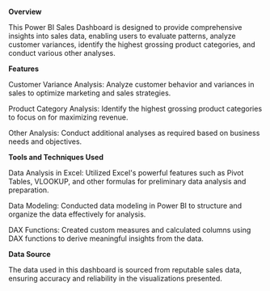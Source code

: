 **Overview**

This Power BI Sales Dashboard is designed to provide comprehensive insights into sales data, enabling users to evaluate patterns, analyze customer variances, 
identify the highest grossing product categories, and conduct various other analyses.

**Features**

Customer Variance Analysis: Analyze customer behavior and variances in sales to optimize marketing and sales strategies.

Product Category Analysis: Identify the highest grossing product categories to focus on for maximizing revenue.

Other Analysis: Conduct additional analyses as required based on business needs and objectives.

**Tools and Techniques Used**

Data Analysis in Excel: Utilized Excel's powerful features such as Pivot Tables, VLOOKUP, and other formulas for preliminary data analysis and preparation.

Data Modeling: Conducted data modeling in Power BI to structure and organize the data effectively for analysis.

DAX Functions: Created custom measures and calculated columns using DAX functions to derive meaningful insights from the data.

**Data Source**

The data used in this dashboard is sourced from reputable sales data, ensuring accuracy and reliability in the visualizations presented.

